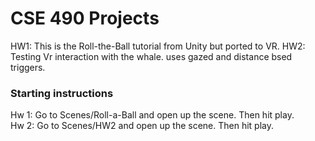 # CSE 490 Projects

HW1: This is the Roll-the-Ball tutorial from Unity but ported to VR. 
HW2: Testing Vr interaction with the whale. uses gazed and distance bsed triggers. 

### Starting instructions

Hw 1: Go to Scenes/Roll-a-Ball and open up the scene. Then hit play.  
Hw 2: Go to Scenes/HW2 and open up the scene. Then hit play.  

